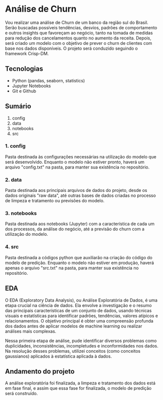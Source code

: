 # Análise de Churn  

Vou realizar uma análise de Churn de um banco da região sul do Brasil. Serão buscadas possíveis tendências, desvios, padrões de comportamento e outros insights que favoreçam ao negócio, tanto na tomada de medidas para redução dos cancelamentos quanto
no aumento da receita. Depois, será criado um modelo com o objetivo de prever o churn de clientes com base nos dados disponíveis. O projeto será conduzido seguindo o framework Crisp-DM. 

## Tecnologias  
- Python (pandas, seaborn, statistics)  
- Jupyter Notebooks
- Git e Github

## Sumário
1. config
2. data
3. notebooks
4. src

### 1. config
Pasta destinada às configurações necessárias na utilização do modelo que será desenvolvido. Enquanto o modelo não estiver pronto, haverá um arquivo "config.txt" na pasta, para manter sua existência no repositório.

### 2. data
Pasta destinada aos principais arquivos de dados do projeto, desde os dados originais "raw data", até outras bases de dados criadas no processo de limpeza e tratamento ou previsões do modelo.

### 3. notebooks
Pasta destinada aos notebooks (Jupyter) com a característica de cada um dos processos, da análise do negócio, até a previsão do churn com a utilização do modelo.

### 4. src
Pasta destinada a códigos python que auxiliarão na criação do código do modelo de predição. Enquanto o modelo não estiver em produção, haverá apenas o arquivo "src.txt" na pasta, para manter sua existência no repositório.

## EDA
O EDA (Exploratory Data Analysis), ou Análise Exploratória de Dados, é uma etapa crucial na ciência de dados. Ela envolve a investigação e o resumo das principais características de um conjunto de dados, usando técnicas visuais e estatísticas para identificar padrões, tendências, valores atípicos e relacionamentos. O objetivo principal é obter uma compreensão profunda dos dados antes de aplicar modelos de machine learning ou realizar análises mais complexas.

Nessa primeira etapa de análise, pude identificar diversos problemas como duplicidades, inconsistências, incompletudes e inconformidades nos dados. Na resolução desses problemas, utilizei conceitos (como conceitos gaussianos) aplicados  à estatística aplicada à dados.

## Andamento do projeto
A análise exploratória foi finalizada, a limpeza e tratamento dos dados está em fase final, e assim que essa fase for finalizada, o modelo de predição será construído.
